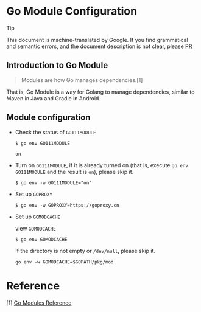 # Go Module Configuration
> [!TIP]
> This document is machine-translated by Google. If you find grammatical and semantic errors, and the document description is not clear, please [PR](doc-contibute.md)

## Introduction to Go Module
> Modules are how Go manages dependencies.[1]

That is, Go Module is a way for Golang to manage dependencies, similar to Maven in Java and Gradle in Android.

## Module configuration
* Check the status of `GO111MODULE`
    ```shell
    $ go env GO111MODULE
    ```
    ```text
    on
    ```
* Turn on `GO111MODULE`, if it is already turned on (that is, execute `go env GO111MODULE` and the result is `on`), please skip it.
    ```shell
    $ go env -w GO111MODULE="on"
    ```
* Set up `GOPROXY`
    ```shell
    $ go env -w GOPROXY=https://goproxy.cn
    ```
* Set up `GOMODCACHE`
  
    view `GOMODCACHE`
    ```shell
    $ go env GOMODCACHE
    ```
  If the directory is not empty or `/dev/null`, please skip it.
    ```shell
    go env -w GOMODCACHE=$GOPATH/pkg/mod
    ```


# Reference
[1] [Go Modules Reference](https://golang.google.cn/ref/mod)